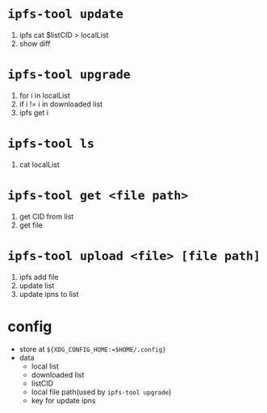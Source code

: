 # `ipfs-tool update`
1. ipfs cat $listCID > localList
2. show diff

# `ipfs-tool upgrade`
1. for i in localList
2. if i != i in downloaded list
3. ipfs get i

# `ipfs-tool ls`
1. cat localList

#  `ipfs-tool get <file path>`
1. get CID from list
2. get file

# `ipfs-tool upload <file> [file path]`
1. ipfs add file
2. update list
3. update ipns to list

# config 
* store at `${XDG_CONFIG_HOME:=$HOME/.config}`
* data 
	* local list
	* downloaded list
	* listCID
	* local file path(used by `ipfs-tool upgrade`)
	* key for update ipns
